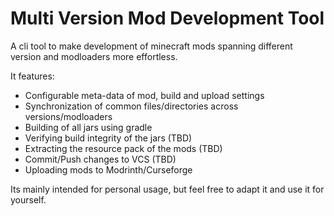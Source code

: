 # Multi Version Mod Development Tool

A cli tool to make development of minecraft mods spanning different version and modloaders more effortless.

It features:

- Configurable meta-data of mod, build and upload settings
- Synchronization of common files/directories across versions/modloaders
- Building of all jars using gradle
- Verifying build integrity of the jars (TBD)
- Extracting the resource pack of the mods (TBD)
- Commit/Push changes to VCS (TBD)
- Uploading mods to Modrinth/Curseforge

Its mainly intended for personal usage, but feel free to adapt it and use it for yourself.
